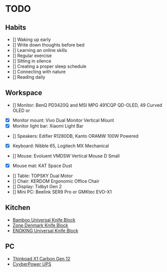 # TODO

## Habits

- [] Waking up early
- [] Write down thoughts before bed
- [] Learning an online skills
- [] Regular exercise
- [] Sitting in silence
- [] Creating a proper sleep schedule
- [] Connecting with nature
- [] Reading daily

## Workspace

- [] Monitor: BenQ PD3420Q and MSI MPG 491CQP QD-OLED, 49 Curved OLED or
- [x] Monitor mount: Vivo Dual Monitor Vertical Mount
- [x] Monitor light bar: Xiaomi Light Bar
- [] Speakers: Edifier R1280DB, Kanto ORAMW 100W Powered
- [x] Keyboard: Nibble 65, Logitech MX Mechanical
- [] Mouse: Evoluent VMDSW Vertical Mouse D Small
- [x] Mouse mat: KAT Space Dust
- [] Table: TOPSKY Dual Motor
- [] Chair: KERDOM Ergonomic Office Chair
- [] Display: Tidbyt Gen 2
- [] Mini PC: Beelink SER9 Pro or GMKtec EVO-X1

## Kitchen

- [Bamboo Universal Knife Block](https://www.amazon.com/Bamboo-Universal-Knife-Block-Built/dp/B07MMQS4YV/ref=sr_1_1?dib=eyJ2IjoiMSJ9.HmVXB-ResN7Iwb_dMOlT94Gpg_LxWB3nrKNW4FXatS0dSDVFMvWTCA9BqtxyEVRV8-lG5o53q6EGygCfe_HHXQd-qZO8zFlpISrIzrHshuONmaX_xJ8okIt9yZDlUqHJYQCx12l366pm2gRNFo06azF9EVjxZUu7Ly9MZKEXEMzg558bNiAylZVmw-39C71BtW2_W_XO7Zx3x1pbRjQwb4ziJUcGgKw_hPQAquQhve-160ld5AqN-BnEnMhOZTURxih-y_Tu86ObFO4CfkPIGGxWgCc_UbD3FJMUbl0RHsQ.sEz-1MgzEWdEoy0vJyuzGJmvL49aRsyf0Dnn95iNHuA&dib_tag=se&keywords=Kitchen+Seven&qid=1730210912&sr=8-1)
- [Zone Denmark Knife Block](https://www.amazon.com/Zone-Denmark-330468-Piece-Board/dp/B07J28LH9T?ref_=ast_sto_dp)
- [ENOKING Universal Knife Block](https://www.amazon.com/ENOKING-Universal-Organizer-Removable-Bristles/dp/B0C6523413?ref_=ast_sto_dp&th=1)

## PC

- [Thinkpad X1 Carbon Gen 12](https://www.lenovo.com/us/en/p/laptops/thinkpad/thinkpadx1/thinkpad-x1-carbon-gen-12-14-inch-intel/len101t0083)
- [CyvberPower UPS](https://www.amazon.com/CyberPower-CP1500AVRLCD3-Intelligent-System-Outlets/dp/B0BCMLLSHL?ref_=ast_sto_dp&th=1)

